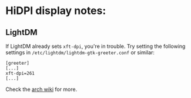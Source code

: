 # HiDPI display notes:

## LightDM

If LightDM already sets `xft-dpi`, you're in trouble. Try setting the following settings in
`/etc/lightdm/lightdm-gtk-greeter.conf` or similar:

```
[greeter]
[...]
xft-dpi=261
[...]
```

Check the [arch wiki](https://wiki.archlinux.org/title/User:Ctag/HiDPI) for more.
